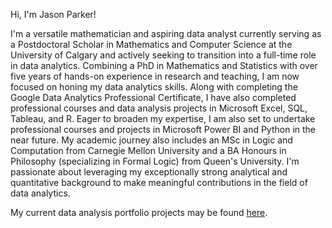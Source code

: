 Hi, I'm Jason Parker! 

I'm a versatile mathematician and aspiring data analyst currently serving as a Postdoctoral Scholar in Mathematics and Computer Science at the University of Calgary and actively seeking to transition into a full-time role in data analytics. Combining a PhD in Mathematics and Statistics with over five years of hands-on experience in research and teaching, I am now focused on honing my data analytics skills. Along with completing the Google Data Analytics Professional Certificate, I have also completed professional courses and data analysis projects in Microsoft Excel, SQL, Tableau, and R. Eager to broaden my expertise, I am also set to undertake professional courses and projects in Microsoft Power BI and Python in the near future. My academic journey also includes an MSc in Logic and Computation from Carnegie Mellon University and a BA Honours in Philosophy (specializing in Formal Logic) from Queen's University. I'm passionate about leveraging my exceptionally strong analytical and quantitative background to make meaningful contributions in the field of data analytics.

My current data analysis portfolio projects may be found [here](https://github.com/jasonparker1991/DataAnalysisPortfolioProjects/blob/main/README.md).

<!---
jasonparker1991/jasonparker1991 is a ✨ special ✨ repository because its `README.md` (this file) appears on your GitHub profile.
You can click the Preview link to take a look at your changes.
--->
